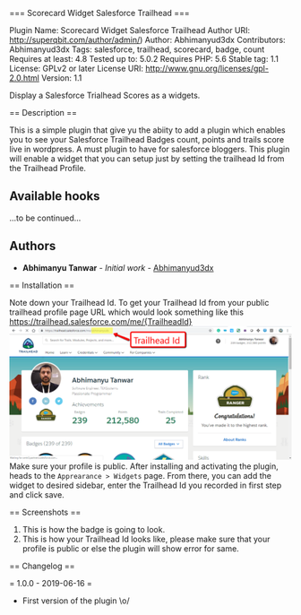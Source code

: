 === Scorecard Widget Salesforce Trailhead ===

Plugin Name:       Scorecard Widget Salesforce Trailhead 
Author URI:        http://superqbit.com/author/admin/)
Author:            Abhimanyud3dx
Contributors: Abhimanyud3dx
Tags: salesforce, trailhead, scorecard, badge, count
Requires at least: 4.8
Tested up to: 5.0.2
Requires PHP: 5.6
Stable tag: 1.1
License: GPLv2 or later
License URI: http://www.gnu.org/licenses/gpl-2.0.html
Version: 1.1
	
Display a Salesforce Trialhead Scores as a widgets.
	
== Description ==

This is a simple plugin that give yu the abiity to add a plugin which enables you to see your Salesforce Trailhead Badges count, points and trails score live in wordpress. A must plugin to have for salesforce bloggers. This plugin will enable a widget that you can setup just by setting the trailhead Id from the Trailhead Profile.


## Available hooks
...to be continued...


## Authors
* **Abhimanyu Tanwar** - *Initial work* - [Abhimanyud3dx](http://superqbit.com/author/admin/)

== Installation ==

Note down your Trailhead Id. To get your Trailhead Id from your public trailhead profile page URL which would look something like this https://trailhead.salesforce.com/me/{TrailheadId}
![alt text](https://raw.githubusercontent.com/abhimanyud3dx/Trailhead-Score-Card/master/Screenshots/trailheadProfile.png)
Make sure your profile is public.
After installing and activating the plugin, heads to the `Apprearance > Widgets` page.
From there, you can add the widget to desired sidebar, enter the Trailhead Id you recorded in first step and click save.

== Screenshots ==

1. This is how the badge is going to look.
2. This is how your Trailhead Id looks like, please make sure that your profile is public or else the plugin will show error for same.
	 
== Changelog ==
 
= 1.0.0 - 2019-06-16 =
* First version of the plugin \o/



